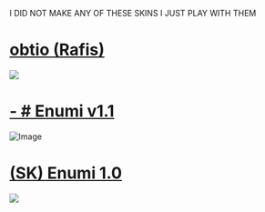 I DID NOT MAKE ANY OF THESE SKINS I JUST PLAY WITH THEM

# [obtio (Rafis)](https://gerwi2.s-ul.eu/1aSbThzJ)
![](https://i.imgur.com/IMS7DKs.png)

# [-          # Enumi v1.1](https://drive.google.com/file/d/1LwpwPTb6Crfd3y7JiXBoL4lBjDi7qlDP/view?usp=sharing)
![Image](https://i.imgur.com/RdoAsRR.jpg)

# [(SK) Enumi 1.0](https://drive.google.com/file/d/1cIUmWLoHP46TLUf1QzZp9ArHTa82HXIO/view?usp=sharing)
![](https://i.imgur.com/OrUZT5z.jpg)

